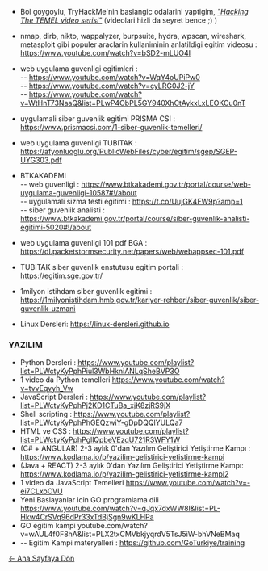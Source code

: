 - Bol goygoylu, TryHackMe'nin baslangic odalarini yaptigim, [_"Hacking The TEMEL video serisi"_](https://www.twitch.tv/collections/sHv1c2HZEhaHFQ) (videolari hizli da seyret bence ;) )
- nmap, dirb, nikto, wappalyzer, burpsuite, hydra, wpscan, wireshark, metasploit gibi populer araclarin kullaniminin anlatildigi egitim videosu : https://www.youtube.com/watch?v=bSD2-mLUO4I
- web uygulama guvenligi egitimleri :  
  -- https://www.youtube.com/watch?v=WqY4oUPiPw0  
  -- https://www.youtube.com/watch?v=cyLRG0J2-jY  
  -- https://www.youtube.com/watch?v=WtHnT73NaaQ&list=PLwP4ObPL5GY940XhCtAykxLxLEOKCu0nT
- uygulamali siber guvenlik egitimi PRISMA CSI : https://www.prismacsi.com/1-siber-guvenlik-temelleri/
- web uygulama guvenligi TUBITAK : https://afyonluoglu.org/PublicWebFiles/cyber/egitim/sgep/SGEP-UYG303.pdf
- BTKAKADEMI  
  -- web guvenligi : https://www.btkakademi.gov.tr/portal/course/web-uygulama-guvenligi-10587#!/about  
  -- uygulamali sizma testi egitimi : https://t.co/UujGK4FW9p?amp=1  
  -- siber guvenlik analisti : https://www.btkakademi.gov.tr/portal/course/siber-guvenlik-analisti-egitimi-5020#!/about
- web uygulama guvenligi 101 pdf BGA : https://dl.packetstormsecurity.net/papers/web/webappsec-101.pdf
- TUBITAK siber guvenlik enstutusu egitim portali : https://egitim.sge.gov.tr/
- 1milyon istihdam siber guvenlik egitimi : https://1milyonistihdam.hmb.gov.tr/kariyer-rehberi/siber-guvenlik/siber-guvenlik-uzmani

- Linux Dersleri: https://linux-dersleri.github.io

### YAZILIM

- Python Dersleri : https://www.youtube.com/playlist?list=PLWctyKyPphPiul3WbHkniANLqSheBVP3O
- 1 video da Python temelleri https://www.youtube.com/watch?v=tvvEqvyh_Vw
- JavaScript Dersleri : https://www.youtube.com/playlist?list=PLWctyKyPphPj2KD1CTuBa_xjK8zjRS9jX
- Shell scripting : https://www.youtube.com/playlist?list=PLWctyKyPphPhGEQzwiY-gDpDQQlYULQa7
- HTML ve CSS : https://www.youtube.com/playlist?list=PLWctyKyPphPgllQpbeVEzqU721R3WFY1W
- (C# + ANGULAR) 2-3 aylık 0'dan Yazılım Geliştirici Yetiştirme Kampı : https://www.kodlama.io/p/yazilim-gelistirici-yetistirme-kampi
- (Java + REACT) 2-3 aylık 0'dan Yazılım Geliştirici Yetiştirme Kampı: https://www.kodlama.io/p/yazilim-gelistirici-yetistirme-kampi2
- 1 video da JavaScript Temelleri https://www.youtube.com/watch?v=-ei7CLxoOVU
- Yeni Baslayanlar icin GO programlama dili https://www.youtube.com/watch?v=qJqx7dxWW8I&list=PL-Hkw4CrSVq96dPr33xTdBjSgn9wKLHPa
- GO egitim kampi youtube.com/watch?v=wAUL4f0F8hA&list=PLX2txCMVbkjyqrdV5TsJ5iW-bhVNeBMaq
- -- Egitim Kampi materyalleri : https://github.com/GoTurkiye/training

[← Ana Sayfaya Dön](https://github.com/LuNiZz/siber-guvenlik-sss)
